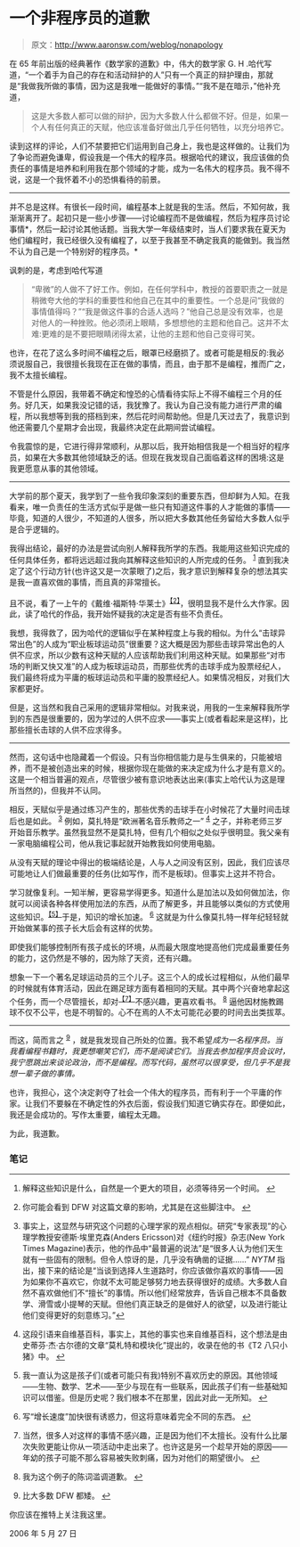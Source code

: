# 一个非程序员的道歉

> 原文：<http://www.aaronsw.com/weblog/nonapology>

在 65 年前出版的经典著作《数学家的道歉》中，伟大的数学家 G. H .哈代写道，“一个着手为自己的存在和活动辩护的人”只有一个真正的辩护理由，那就是“我做我所做的事情，因为这是我唯一能做好的事情。”“我不是在暗示，”他补充道，

> 这是大多数人都可以做的辩护，因为大多数人什么都做不好。但是，如果一个人有任何真正的天赋，他应该准备好做出几乎任何牺牲，以充分培养它。

读到这样的评论，人们不禁要把它们运用到自己身上，我也是这样做的。让我们为了争论而避免谦卑，假设我是一个伟大的程序员。根据哈代的建议，我应该做的负责任的事情是培养和利用我在那个领域的才能，成为一名伟大的程序员。我不得不说，这是一个我怀着不小的恐惧看待的前景。

* * *

并不总是这样。有很长一段时间，编程基本上就是我的生活。然后，不知何故，我渐渐离开了。起初只是一些小步骤——讨论编程而不是做编程，然后为程序员讨论事情*，然后一起讨论其他话题。当我大学一年级结束时，当人们要求我在夏天为他们编程时，我已经很久没有编程了，以至于我甚至不确定我真的能做到。我当然不认为自己是一个特别好的程序员。*

讽刺的是，考虑到哈代写道

> “卑微”的人做不了好工作。例如，在任何学科中，教授的首要职责之一就是稍微夸大他的学科的重要性和他自己在其中的重要性。一个总是问“我做的事情值得吗？”“我是做这件事的合适人选吗？”他自己总是没有效率，也是对他人的一种挫败。他必须闭上眼睛，多想想他的主题和他自己。这并不太难:更难的是不要把眼睛闭得太紧，让他的主题和他自己变得可笑。

也许，在花了这么多时间不编程之后，眼罩已经磨损了。或者可能是相反的:我必须说服自己，我很擅长我现在正在做的事情，而且，由于那不是编程，推而广之，我不太擅长编程。

不管是什么原因，我带着不确定和惶恐的心情看待实际上不得不编程三个月的任务。好几天，如果我没记错的话，我犹豫了。我认为自己没有能力进行严肃的编程，所以我想等到我的搭档到来，然后花时间帮助他。但是几天过去了，我意识到他还需要几个星期才会出现，我最终决定在此期间尝试编程。

令我震惊的是，它进行得非常顺利，从那以后，我开始相信我是一个相当好的程序员，如果在大多数其他领域缺乏的话。但现在我发现自己面临着这样的困境:这是我更愿意从事的其他领域。

* * *

大学前的那个夏天，我学到了一些令我印象深刻的重要东西，但却鲜为人知。在我看来，唯一负责任的生活方式似乎是做一些只有知道这件事的人才能做的事情——毕竟，知道的人很少，不知道的人很多，所以把大多数其他任务留给大多数人似乎是合乎逻辑的。

我得出结论，最好的办法是尝试向别人解释我所学的东西。我能用这些知识完成的任何具体任务，都将远远超过我向其解释这些知识的人所完成的任务。 <sup id="fnref:1">[1](#fn:1)</sup> 直到我决定了这个行动方针(也许这又是一次蒙眼了)之后，我才意识到解释复杂的想法其实是我一直喜欢做的事情，而且真的非常擅长。

且不说，看了一上午的《戴维·福斯特·华莱士》<sup id="fnref:2">[【2】](#fn:2)</sup>，很明显我不是什么大作家。因此，读了哈代的作品，我开始怀疑我的决定是否有些不负责任。

我想，我得救了，因为哈代的逻辑似乎在某种程度上与我的相似。为什么“击球异常出色”的人成为“职业板球运动员”很重要？这大概是因为那些击球异常出色的人供不应求，所以少数有这种天赋的人应该帮助我们利用这种天赋。如果那些“对市场的判断又快又准”的人成为板球运动员，而那些优秀的击球手成为股票经纪人，我们最终将成为平庸的板球运动员和平庸的股票经纪人。如果情况相反，对我们大家都更好。

但是，这当然和我自己采用的逻辑非常相似。对我来说，用我的一生来解释我所学到的东西是很重要的，因为学过的人供不应求——事实上(或者看起来是这样)，比那些擅长击球的人供不应求得多。

* * *

然而，这句话中也隐藏着一个假设。只有当你相信能力是与生俱来的，只能被培养，而不是被创造出来的时候，根据你现在能做的来决定成为什么才是有意义的。这是一个相当普遍的观点，尽管很少被有意识地表达出来(事实上哈代认为这是理所当然的)，但我并不认同。

相反，天赋似乎是通过练习产生的，那些优秀的击球手在小时候花了大量时间击球后也是如此。 <sup id="fnref:3">[3](#fn:3)</sup> 例如，莫扎特是“欧洲著名音乐教师之一” <sup id="fnref:4">[4](#fn:4)</sup> 之子，并称老师三岁开始音乐教学。虽然我显然不是莫扎特，但有几个相似之处似乎很明显。我父亲有一家电脑编程公司，他从我记事起就开始教我如何使用电脑。

从没有天赋的理论中得出的极端结论是，人与人之间没有区别，因此，我们应该尽可能地让人们做最重要的任务(比如写作，而不是板球)。但事实上这并不符合。

学习就像复利。一知半解，更容易学得更多。知道什么是加法以及如何做加法，你就可以阅读各种各样使用加法的东西，从而了解更多，并且能够以类似的方式使用这些知识。<sup id="fnref:5">[【5】](#fn:5)</sup>于是，知识的增长加速。 <sup id="fnref:6">[6](#fn:6)</sup> 这就是为什么像莫扎特一样年纪轻轻就开始做某事的孩子长大后会有这样的优势。

即使我们能够控制所有孩子成长的环境，从而最大限度地提高他们完成最重要任务的能力，这仍然是不够的，因为除了天资，还有兴趣。

想象一下一个著名足球运动员的三个儿子。这三个人的成长过程相似，从他们最早的时候就有体育活动，因此在踢足球方面有着相同的天赋。其中两个兴奋地拿起这个任务，而一个尽管擅长，却对<sup id="fnref:7">[【7】](#fn:7)</sup>不感兴趣，更喜欢看书。 <sup id="fnref:8">[8](#fn:8)</sup> 逼他因材施教踢球不仅不公平，也是不明智的。心不在焉的人不太可能花必要的时间去出类拔萃。

* * *

而这，简而言之 <sup id="fnref:9">[9](#fn:9)</sup> ，就是我发现自己所处的位置。我不希望*成为一名程序员。当我看编程书籍时，我更想嘲笑它们，而不是阅读它们。当我去参加程序员会议时，我宁愿跳出来谈论政治，而不是编程。而写代码，虽然可以很享受，但几乎不是我想一辈子做的事情。*

也许，我担心，这个决定剥夺了社会一个伟大的程序员，而有利于一个平庸的作家。让我们不要躲在不确定性的外衣后面，假设我们知道它确实存在。即便如此，我还是会成功的。写作太重要，编程太无趣。

为此，我道歉。

### 笔记

* * *

1.  解释这些知识是什么，自然是一个更大的项目，必须等待另一个时间。 [↩](#fnref:1)

2.  你可能会看到 DFW 对这篇文章的影响，尤其是在这些脚注中。 [↩](#fnref:2)

3.  事实上，这显然与研究这个问题的心理学家的观点相似。研究“专家表现”的心理学教授安德斯·埃里克森(Anders Ericsson)对《纽约时报》杂志(New York Times Magazine)表示，他的作品中“最普遍的说法”是“很多人认为他们天生就有一些固有的限制。但令人惊讶的是，几乎没有确凿的证据……” *NYTM* 指出，接下来的结论是“当谈到选择人生道路时，你应该做你喜欢的事情——因为如果你不喜欢它，你就不太可能足够努力地去获得很好的成绩。大多数人自然不喜欢做他们不“擅长”的事情。所以他们经常放弃，告诉自己根本不具备数学、滑雪或小提琴的天赋。但他们真正缺乏的是做好人的欲望，以及进行能让他们变得更好的刻意练习。”[↩](#fnref:3)

4.  这段引语来自维基百科，事实上，其他的事实也来自维基百科，这个想法是由史蒂芬·杰·古尔德的文章“莫札特和模块化”提出的，收录在他的书《T2 八只小猪》中。 [↩](#fnref:4)

5.  我一直认为这是孩子们(或者可能只有我)特别不喜欢历史的原因。其他领域——生物、数学、艺术——至少与现在有一些联系，因此孩子们有一些基础知识可以借鉴。但是历史呢？我们根本不在那里，因此对此一无所知。 [↩](#fnref:5)

6.  写“增长速度”加快很有诱惑力，但这将意味着完全不同的东西。 [↩](#fnref:6)

7.  当然，很多人对这样的事情不感兴趣，正是因为他们不太擅长。没有什么比屡次失败更能让你从一项活动中走出来了。也许这是另一个趁早开始的原因——年幼的孩子可能不那么容易被失败刺痛，因为对他们的期望很小。 [↩](#fnref:7)

8.  我为这个例子的陈词滥调道歉。 [↩](#fnref:8)

9.  比大多数 DFW 都矮。 [↩](#fnref:9)

你应该在推特上关注我这里。

2006 年 5 月 27 日